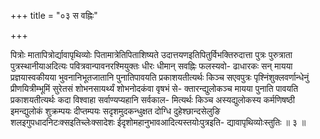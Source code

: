 +++
title = "०३ स वह्निः"

+++

पित्रोः मातापित्रोर्द्यावापृथिव्योः पितामात्रेतिपिताशिष्यते उदात्तयणइतिपितुर्विभक्तिरुदात्ता पुत्रः पुरुत्राता पुत्रस्थानीयाअदित्यः पवित्रवान्पावनरश्मियुक्तः धीरः धीमान् सवह्निः फलस्यवो- ढाधारकः सन् मायया प्रज्ञयास्वकीयया भुवनानिभूतजातानि पुनातिपावयति प्रकाशयतीत्यर्थः किञ्च सएवपुत्रः पृश्निंशुक्लवर्णान्धेनुं प्रीणयित्रीम्भूमिं सुरेतसं शोभनसायर्थ्यं शोभनोदकंवा वृषभं से- क्तारन्द्युलोकञ्च मायया पुनाति पावयति प्रकाशयतीत्यर्थः कदा विश्वाहा सर्वाण्यप्यहानि सर्वकाल- मित्यर्थः किञ्च अस्यद्युलोकस्य कर्मणिषष्ठी इमन्द्युलोकं शुक्रम्पयः दीप्तम्पयः सदृशमुदकन्धुक्षत दोग्धि दुहेश्छान्दसेलुङि शलइगुपधादनिटःक्सइतिच्लेःक्सादेशः ईदृशोमहानुभावआदित्यस्तयोःपुत्रइति- द्यावापृथिव्योःस्तुतिः ॥ ३ ॥